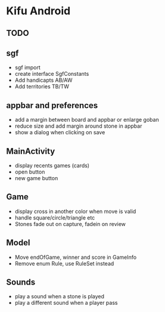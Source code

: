 # Kifu Android

## TODO

## sgf

- sgf import
- create interface SgfConstants
- Add handicapts AB/AW
- Add territories TB/TW

## appbar and preferences

- add a margin between board and appbar or enlarge goban
- reduce size and add margin around stone in appbar
- show a dialog when clicking on save

## MainActivity

- display recents games (cards)
- open button
- new game button

## Game

- display cross in another color when move is valid
- handle square/circle/triangle etc
- Stones fade out on capture, fadein on review

## Model

- Move endOfGame, winner and score in GameInfo
- Remove enum Rule, use RuleSet instead

## Sounds

- play a sound when a stone is played
- play a different sound when a player pass
